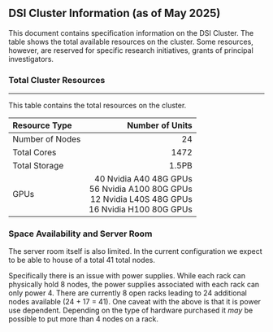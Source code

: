 ## DSI Cluster Information (as of May 2025)

This document contains specification information on the DSI Cluster. The table shows the total available resources on the cluster. Some resources, however, are reserved for specific research initiatives, grants of principal investigators. 

### Total Cluster Resources
---

This table contains the total resources on the cluster.


| Resource Type        | Number of Units | 
|:---------------------|--:|
Number of Nodes	| 24
Total Cores	| 1472
Total Storage |  1.5PB
GPUs | 40 Nvidia A40 48G GPUs  <br/> 56 Nvidia A100 80G GPUs <br/> 12 Nvidia L40S 48G GPUs <br/> 16 Nvidia H100 80G GPUs

### Space Availability and Server Room 

The server room itself is also limited. In the current configuration we expect to be able to house of a total 41 total nodes.

Specifically there is an issue with power supplies. While each rack can physically hold 8 nodes, the power supplies associated with each rack can only power 4. There are currently 8 open racks leading to 24 additional nodes available (24 + 17 = 41). One caveat with the above is that it is power use dependent. Depending on the type of hardware purchased it _may_ be possible to put more than 4 nodes on a rack.



